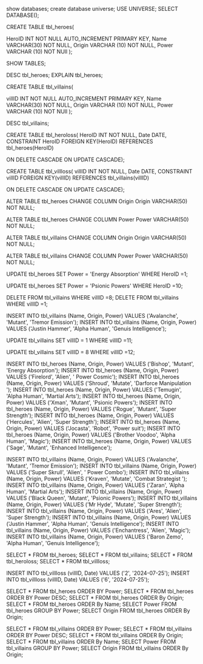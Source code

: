 show databases;
create database universe;
USE UNIVERSE;
SELECT DATABASE();


CREATE TABLE tbl_heroes(

HeroID INT NOT NULL AUTO_INCREMENT PRIMARY KEY,
Name VARCHAR(30) NOT NULL,
Origin VARCHAR (10) NOT NULL,
Power VARCHAR (10) NOT NUll
);

SHOW TABLES;

DESC tbl_heroes;
EXPLAIN tbl_heroes;

CREATE TABLE tbl_villains(

villID INT NOT NULL AUTO_INCREMENT PRIMARY KEY,
Name VARCHAR(30) NOT NULL,
Origin VARCHAR (10) NOT NULL,
Power VARCHAR (10) NOT NUll
);

DESC tbl_villains;

CREATE TABLE tbl_heroloss(
HeroID INT NOT NULL,
Date DATE,
CONSTRAINT HeroID
 FOREIGN KEY(HeroID)
 REFERENCES tbl_heroes(HeroID)

ON DELETE CASCADE
ON UPDATE CASCADE);

CREATE TABLE tbl_villloss(
villID INT NOT NULL,
Date DATE,
CONSTRAINT villID
 FOREIGN KEY(villID)
 REFERENCES tbl_villains(villID)

ON DELETE CASCADE
ON UPDATE CASCADE);


ALTER TABLE tbl_heroes CHANGE COLUMN Origin Origin VARCHAR(50) NOT NULL;

ALTER TABLE tbl_heroes CHANGE COLUMN Power Power VARCHAR(50) NOT NULL;


ALTER TABLE tbl_villains CHANGE COLUMN Origin Origin VARCHAR(50) NOT NULL;

ALTER TABLE tbl_villains CHANGE COLUMN Power Power VARCHAR(50) NOT NULL;

UPDATE tbl_heroes
SET Power = 'Energy Absorption'
WHERE HeroID =1;

UPDATE tbl_heroes
SET Power = 'Psionic Powers'
WHERE HeroID =10;

DELETE FROM tbl_villains WHERE villID =8;
DELETE FROM tbl_villains WHERE villID =1;

INSERT INTO tbl_villains (Name, Origin, Power) VALUES ('Avalanche', 'Mutant', 'Tremor Emission');
INSERT INTO tbl_villains (Name, Origin, Power) VALUES ('Justin Hammer', 'Alpha Human', 'Genuis Intelligence');

UPDATE tbl_villains
SET villID = 1
WHERE villID =11;

UPDATE tbl_villains
SET villID = 8
WHERE villID =12;

INSERT INTO tbl_heroes (Name, Origin, Power) VALUES ('Bishop', 'Mutant', 'Energy Absorption');
INSERT INTO tbl_heroes (Name, Origin, Power) VALUES ('Firelord', 'Alien', ' Power Cosmic');
INSERT INTO tbl_heroes (Name, Origin, Power) VALUES ('Shroud', 'Mutate', 'Darforce Manipulation ');
INSERT INTO tbl_heroes (Name, Origin, Power) VALUES ('Temugin', 'Alpha Human', 'Martial Arts');
INSERT INTO tbl_heroes (Name, Origin, Power) VALUES ('Xman', 'Mutant', 'Psionic Powers');
INSERT INTO tbl_heroes (Name, Origin, Power) VALUES ('Rogue', 'Mutant', 'Super Strength');
INSERT INTO tbl_heroes (Name, Origin, Power) VALUES ('Hercules', 'Alien', 'Super Strength');
INSERT INTO tbl_heroes (Name, Origin, Power) VALUES ('Jocasta', 'Robot', 'Power suit');
INSERT INTO tbl_heroes (Name, Origin, Power) VALUES ('Brother Voodoo', 'Alpha Human', 'Magic');
INSERT INTO tbl_heroes (Name, Origin, Power) VALUES ('Sage', 'Mutant', 'Enhanced Intelligence');

INSERT INTO tbl_villains (Name, Origin, Power) VALUES ('Avalanche', 'Mutant', 'Tremor Emission');
INSERT INTO tbl_villains (Name, Origin, Power) VALUES ('Super Skrull', 'Alien', ' Power Combo');
INSERT INTO tbl_villains (Name, Origin, Power) VALUES ('Kraven', 'Mutate', 'Combat Strategist ');
INSERT INTO tbl_villains (Name, Origin, Power) VALUES ('Zaran', 'Alpha Human', 'Martial Arts');
INSERT INTO tbl_villains (Name, Origin, Power) VALUES ('Black Queen', 'Mutant', 'Psionic Powers');
INSERT INTO tbl_villains (Name, Origin, Power) VALUES ('Mr Hyde', 'Mutate', 'Super Strength');
INSERT INTO tbl_villains (Name, Origin, Power) VALUES ('Ares', 'Alien', 'Super Strength');
INSERT INTO tbl_villains (Name, Origin, Power) VALUES ('Justin Hammer', 'Alpha Human', 'Genuis Intelligence');
INSERT INTO tbl_villains (Name, Origin, Power) VALUES ('Enchantress', 'Alien', 'Magic');
INSERT INTO tbl_villains (Name, Origin, Power) VALUES ('Baron Zemo', 'Alpha Human', 'Genuis Intelligence');

SELECT * FROM tbl_heroes;
SELECT * FROM tbl_villains;
SELECT * FROM tbl_heroloss;
SELECT * FROM tbl_villloss;

INSERT INTO tbl_villloss (villID, Date) VALUES ('2', '2024-07-25');
INSERT INTO tbl_villloss (villID, Date) VALUES ('6', '2024-07-25');

 SELECT * FROM tbl_heroes ORDER BY Power;
 SELECT * FROM tbl_heroes ORDER BY Power DESC;
 SELECT * FROM tbl_heroes ORDER By Origin;
 SELECT * FROM tbl_heroes ORDER By Name;
  SELECT Power FROM tbl_heroes GROUP BY Power;
   SELECT Origin FROM tbl_heroes ORDER By Origin;
 
  SELECT * FROM tbl_villains ORDER BY Power;
 SELECT * FROM tbl_villains ORDER BY Power DESC;
 SELECT * FROM tbl_villains ORDER By Origin;
 SELECT * FROM tbl_villains ORDER By Name;
  SELECT Power FROM tbl_villains GROUP BY Power;
   SELECT Origin FROM tbl_villains ORDER By Origin;
